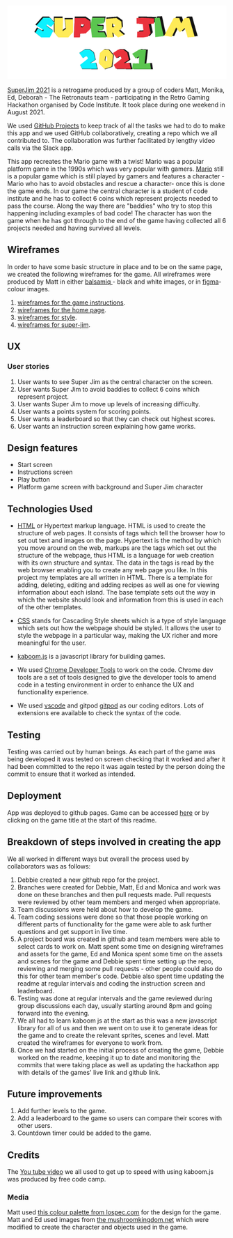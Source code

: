 ![SuperJim 2021](assets/sprites/title.png)

[SuperJim 2021](https://debbiect246.github.io/retrogame/) is a retrogame produced by a group of coders Matt, Monika, Ed, Deborah - The Retronauts team - participating in the Retro Gaming Hackathon organised by Code Institute. It took place during one weekend in August 2021.

We used [GitHub Projects](https://github.com/debbiect246/retrogame/projects) to keep track of all the tasks we had to do to make this app and we used GitHub collaboratively, creating a repo which we all contributed to. The collaboration was further facilitated by lengthy video calls via the Slack app. 


This app recreates the Mario game with a twist! Mario was a popular platform game in the 1990s which was very popular with gamers.  [Mario](https://en.wikipedia.org/wiki/Super_Mario) still is a popular game which is still played by gamers and features a character - Mario who has to avoid obstacles and rescue a character- once this is done the game ends.  In our game the central character is a student of code institute and he has to collect 6 coins which represent projects needed to pass the course.  Along the way there are "baddies" who try to stop this happening including examples of bad code!  The character has won the game when he has got through to the end of the game having collected all 6 projects needed and having survived all levels.


## Wireframes

In order to have some basic structure in place and to be on the same page, we created the following wireframes for the game.  All wireframes were produced by Matt in either [balsamiq ](https://balsamiq.com/) - black and white images, or in [figma](https://www.figma.com/)- colour images.

1. [wireframes for the game instructions](/wireframes/home-page-instructions-modal.png).  
2. [wireframes for the home page](/wireframes/home-page.png).
3. [wireframes for style](/wireframs/style-details.png).
4. [wireframes for super-jim](/wireframes/super-jim.png).



   
## UX

### User stories

1. User wants to see Super Jim as the central character on the screen.
2. User wants Super Jim to avoid baddies to collect 6 coins which represent project.
3. User wants Super Jim to move up levels of increasing difficulty.
4. User wants a points system for scoring points.
5. User wants a leaderboard so that they can check out highest scores.
6. User wants an instruction screen explaining how game works.

## Design features

* Start screen 
* Instructions screen
* Play button
* Platform game screen with background and Super Jim character


## Technologies Used

* [HTML](https://www.w3schools.com/html/) or Hypertext markup language. HTML is used to create the structure of web pages.  It consists of tags which tell the browser how to set out text and images on the page. Hypertext is the method by which you move  around on the web, markups are the tags which set out the structure of the webpage, thus HTML is a language for web creation with  its own structure and syntax. The data in the tags is read by the web browser enabling you to create any web page you like. In 
this project my templates are all written in HTML. There is a template for adding, deleting, editing and adding recipes as well  as one for viewing information about each island. The base template sets out the way in which the website should look and information from this is used in each of the other templates.

* [CSS](https://www.w3schools.com/Css/) stands for Cascading Style sheets which is a type of style language which sets out how the webpage should be styled. It allows the user to style the webpage in a particular way, making the UX richer and more meaningful for the user.

* [kaboom.js](https://kaboomjs.com/) is a javascript library for building games.

* We used [Chrome Developer Tools](https://developers.google.com/web/tools/chrome-devtools/) to work on the code. Chrome dev tools are a set of tools designed to give the developer tools to amend code in a testing environment in order to enhance the UX and functionality experience. 

* We used [vscode](https://code.visualstudio.com/) and gitpod [gitpod](https://www.gitpod.io/) as our coding editors.  Lots of extensions  ere available to check the syntax of the code.


## Testing

Testing was carried out by human beings.  As each part of the game was being developed it was tested on screen checking that it worked and after it had been committed to the repo it was again tested by the person doing the commit to ensure that it worked as intended.


## Deployment

App was deployed to github pages. Game can be accessed [here](https://debbiect246.github.io/retrogame/) or by clicking on the game title at the start of this readme.

## Breakdown of steps involved in creating the app

We all worked in different ways but overall the process used by collaborators was as follows:

1. Debbie created a new github repo for the project.
2. Branches were created for Debbie, Matt, Ed and Monica and work was done on these branches and then pull requests made.  Pull requests were reviewed by other team members and merged when appropriate.
3. Team discussions were held about how to develop the game.  
4. Team coding sessions were done so that those people working on different parts of functionality for the game were able to ask further questions and get support in live time.
5.  A project board was created in github and team members were able to select cards to work on.  Matt spent some time on designing wireframes and assets for the game, Ed and Monica spent some time on the assets and scenes for the game and Debbie spent time setting up the repo, reviewing and merging some pull requests - other people could also do this for other team member's code.  Debbie also spent time updating the readme at regular intervals and coding the instruction screen and leaderboard.
6. Testing was done at regular intervals and the game reviewed during group discussions each day, usually starting around 8pm and going forward into the evening.
7.  We all had to learn kaboom js at the start as this was a new javascript library for all of us and then we went on to use it to generate ideas for the game and to create the relevant sprites, scenes and level.  Matt created the wireframes for everyone to work from.
8.  Once we had started on the initial process of creating the game, Debbie worked on the readme, keeping it up to date and monitoring the commits that were taking place as well as updating the hackathon app with details of the games' live link and github link.


  
## Future improvements

 1. Add further levels to the game.
 2. Add a leaderboard to the game so users can compare their scores with other users.
 3. Countdown timer could be added to the game.
 

## Credits

The [You tube video](https://youtu.be/4OaHB0JbJDI) we all used to get up to speed with using kaboom.js was produced by free code camp.


### Media  

Matt used [this colour palette from lospec.com](https://lospec.com/palette-list/endesga-64) for the design for the game.
Matt and  Ed used images from [the mushroomkingdom.net](https://themushroomkingdom.net/media/smb/wav) which were modified to create the character and objects used in the game.



